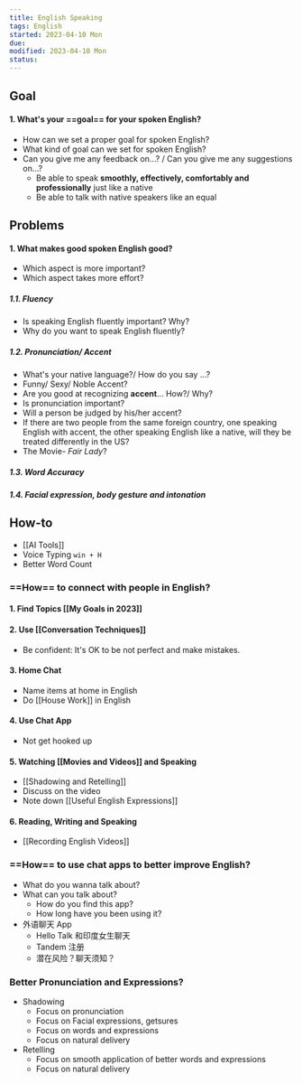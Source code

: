 ```yaml
---
title: English Speaking
tags: English  
started: 2023-04-10 Mon
due: 
modified: 2023-04-10 Mon
status: 
---
```

## Goal
#### 1. What's your ==goal== for your spoken English? 
- How can we set a proper goal for spoken English?
- What kind of goal can we set for spoken English?
- Can you give me any feedback on...? / Can you give me any suggestions on...?
	- Be able to speak **smoothly, effectively, comfortably and professionally** just like a native
	- Be able to talk with native speakers like an equal
## Problems
#### 1. What makes good spoken English good?
- Which aspect is more important?
- Which aspect takes more effort? 
##### 1.1. Fluency
- Is speaking English fluently important? Why?
- Why do you want to speak English fluently?
##### 1.2. Pronunciation/ Accent
- What's your native language?/ How do you say ...?
- Funny/ Sexy/ Noble Accent?
- Are you good at recognizing **accent**... How?/ Why?
- Is pronunciation important?
- Will a person be judged by his/her accent?
- If there are two people from the same foreign country, one speaking English with accent, the other speaking English like a native, will they be treated differently in the US?
- The Movie- *Fair Lady*?
##### 1.3. Word Accuracy
##### 1.4. Facial expression, body gesture and intonation
## How-to
- [[AI Tools]]
- Voice Typing `win + H`  
- Better Word Count
### ==How== to connect with people in English?
#### 1. **Find Topics [[My Goals in 2023]]**
#### 2. Use [[Conversation Techniques]]
- Be confident: It's OK to be not perfect and make mistakes. 
#### 3. Home Chat
- Name items at home in English
- Do [[House Work]] in English
#### 4. Use Chat App
- Not get hooked up
#### 5. Watching [[Movies and Videos]] and Speaking
- [[Shadowing and Retelling]]
- Discuss on the video
- Note down [[Useful English Expressions]]
#### 6. Reading, Writing and Speaking
- [[Recording English Videos]]
### ==How== to use chat apps to better improve English?
- What do you wanna talk about?
- What can you talk about?
	- How do you find this app?
	- How long have you been using it?
- 外语聊天 App
	- Hello Talk 和印度女生聊天
	- Tandem 注册
	- 潜在风险？聊天须知？
### Better Pronunciation and Expressions?
- Shadowing
	- Focus on pronunciation
	- Focus on Facial expressions, getsures 
	- Focus on words and expressions
	- Focus on natural delivery
- Retelling
	- Focus on smooth application of better words and expressions
	- Focus on natural delivery